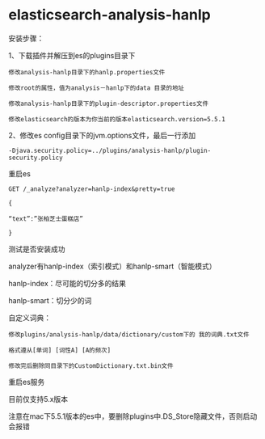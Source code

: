 # elasticsearch-analysis-hanlp

安装步骤： 

1、下载插件并解压到es的plugins目录下

   	修改analysis-hanlp目录下的hanlp.properties文件
   
   	修改root的属性，值为analysis－hanlp下的data 目录的地址
   
	修改analysis-hanlp目录下的plugin-descriptor.properties文件
   
	修改elasticsearch的版本为你当前的版本elasticsearch.version=5.5.1

2、修改es config目录下的jvm.options文件，最后一行添加

	-Djava.security.policy=../plugins/analysis-hanlp/plugin-security.policy

重启es

	GET /_analyze?analyzer=hanlp-index&pretty=true 

	{ 

	“text”:”张柏芝士蛋糕店” 

	}


测试是否安装成功


analyzer有hanlp-index（索引模式）和hanlp-smart（智能模式）

hanlp-index：尽可能的切分多的结果

hanlp-smart：切分少的词

自定义词典：

	修改plugins/analysis-hanlp/data/dictionary/custom下的 我的词典.txt文件

	格式遵从[单词] [词性A] [A的频次]

	修改完后删除同目录下的CustomDictionary.txt.bin文件

重启es服务


目前仅支持5.x版本

注意在mac下5.5.1版本的es中，要删除plugins中.DS_Store隐藏文件，否则启动会报错
